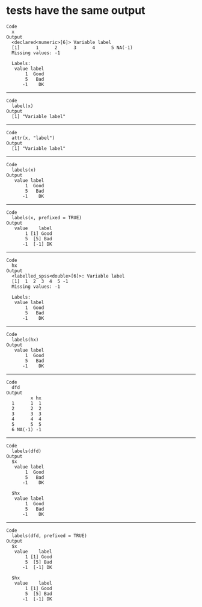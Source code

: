 # tests have the same output

    Code
      x
    Output
      <declared<numeric>[6]> Variable label
      [1]      1      2      3      4      5 NA(-1)
      Missing values: -1
      
      Labels:
       value label
           1  Good
           5   Bad
          -1    DK

---

    Code
      label(x)
    Output
      [1] "Variable label"

---

    Code
      attr(x, "label")
    Output
      [1] "Variable label"

---

    Code
      labels(x)
    Output
       value label
           1  Good
           5   Bad
          -1    DK

---

    Code
      labels(x, prefixed = TRUE)
    Output
       value    label
           1 [1] Good
           5  [5] Bad
          -1  [-1] DK

---

    Code
      hx
    Output
      <labelled_spss<double>[6]>: Variable label
      [1]  1  2  3  4  5 -1
      Missing values: -1
      
      Labels:
       value label
           1  Good
           5   Bad
          -1    DK

---

    Code
      labels(hx)
    Output
       value label
           1  Good
           5   Bad
          -1    DK

---

    Code
      dfd
    Output
             x hx
      1      1  1
      2      2  2
      3      3  3
      4      4  4
      5      5  5
      6 NA(-1) -1

---

    Code
      labels(dfd)
    Output
      $x
       value label
           1  Good
           5   Bad
          -1    DK
      
      $hx
       value label
           1  Good
           5   Bad
          -1    DK
      

---

    Code
      labels(dfd, prefixed = TRUE)
    Output
      $x
       value    label
           1 [1] Good
           5  [5] Bad
          -1  [-1] DK
      
      $hx
       value    label
           1 [1] Good
           5  [5] Bad
          -1  [-1] DK
      

